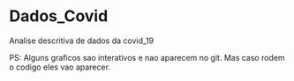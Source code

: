 # Dados_Covid
Analise descritiva de dados da covid_19

PS: Alguns graficos sao interativos e nao aparecem no git. Mas caso rodem o codigo eles vao aparecer.
